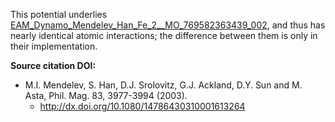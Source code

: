 This potential underlies [EAM_Dynamo_Mendelev_Han_Fe_2__MO_769582363439_002](https://openkim.org/cite/MO_769582363439_002), and thus has nearly identical atomic interactions; the difference between them is only in their implementation.

**Source citation DOI:**

* M.I. Mendelev, S. Han, D.J. Srolovitz, G.J. Ackland, D.Y. Sun and M. Asta, Phil. Mag. 83, 3977-3994 (2003).
    - http://dx.doi.org/10.1080/14786430310001613264
